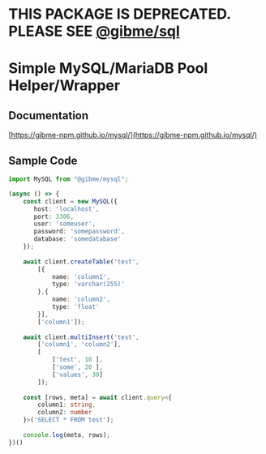 # THIS PACKAGE IS DEPRECATED. PLEASE SEE [@gibme/sql](https://github.com/gibme-npm/sql)

# Simple MySQL/MariaDB Pool Helper/Wrapper

## Documentation

[https://gibme-npm.github.io/mysql/](https://gibme-npm.github.io/mysql/)

## Sample Code

```typescript
import MySQL from "@gibme/mysql";

(async () => {
    const client = new MySQL({
       host: 'localhost',
       port: 3306,
       user: 'someuser',
       password: 'somepassword',
       database: 'somedatabase' 
    });
    
    await client.createTable('test', 
        [{
            name: 'column1',
            type: 'varchar(255)'
        },{
            name: 'column2',
            type: 'float'
        }],
        ['column1']);
    
    await client.multiInsert('test',
        ['column1', 'column2'],
        [
            ['test', 10 ],
            ['some', 20 ],
            ['values', 30]
        ]);
    
    const [rows, meta] = await client.query<{
        column1: string,
        column2: number
    }>('SELECT * FROM test');
    
    console.log(meta, rows);
})()
```
